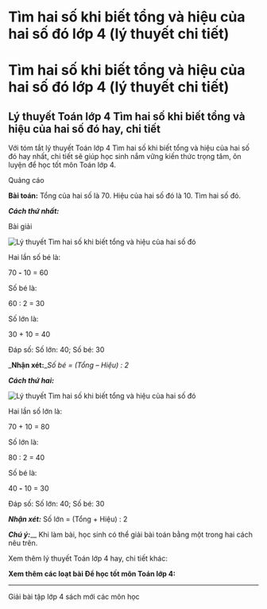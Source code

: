 # Tìm hai số khi biết tổng và hiệu của hai số đó lớp 4 (lý thuyết chi tiết)

# Tìm hai số khi biết tổng và hiệu của hai số đó lớp 4 (lý thuyết chi tiết)

## Lý thuyết Toán lớp 4 Tìm hai số khi biết tổng và hiệu của hai số đó hay, chi tiết

Với tóm tắt lý thuyết Toán lớp 4 Tìm hai số khi biết tổng và hiệu của hai số đó hay nhất, chi tiết sẽ giúp học sinh nắm vững kiến thức trọng tâm, ôn luyện để học tốt môn Toán lớp 4.

Quảng cáo

**Bài toán:** Tổng của hai số là 70. Hiệu của hai số đó là 10. Tìm hai số đó.

_**Cách thứ nhất:**_

Bài giải

![Lý thuyết Tìm hai số khi biết tổng và hiệu của hai số đó](https://vietjack.com/giai-toan-lop-4/images/ly-thuyet-tim-hai-so-khi-biet-tong-va-hieu-cua-hai-so-do-93333.png)

Hai lần số bé là:

70 **-** 10 = 60

Số bé là:

60 : 2 = 30

Số lớn là:

30 + 10 = 40

Đáp số: Số lớn: 40; Số bé: 30 

_**Nhận xét:**__Số bé = (Tổng – Hiệu) : 2_

_**Cách thứ hai:**_

![Lý thuyết Tìm hai số khi biết tổng và hiệu của hai số đó](https://vietjack.com/giai-toan-lop-4/images/ly-thuyet-tim-hai-so-khi-biet-tong-va-hieu-cua-hai-so-do-93334.png)

Hai lần số lớn là:

70 + 10 = 80

Số lớn là: 

80 : 2 = 40

Số bé là:

40 **-** 10 = 30

Đáp số: Số lớn: 40; Số bé: 30

_**Nhận xét:**_ Số lớn = (Tổng + Hiệu) : 2

_**Chú ý:**___ Khi làm bài, học sinh có thể giải bài toán bằng một trong hai cách nêu trên.

Xem thêm lý thuyết Toán lớp 4 hay, chi tiết khác:

**Xem thêm các loạt bài Để học tốt môn Toán lớp 4:**

* * *

Giải bài tập lớp 4 sách mới các môn học
